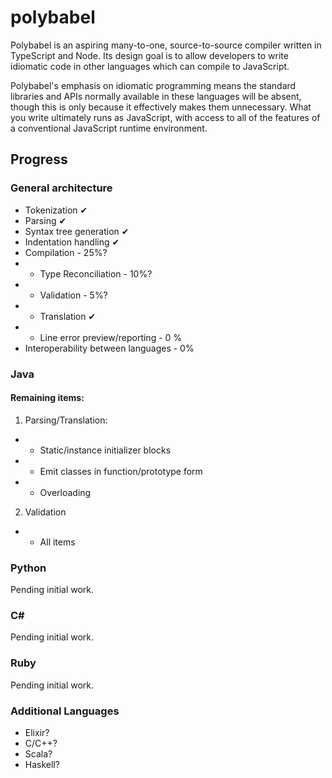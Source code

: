 # polybabel

Polybabel is an aspiring many-to-one, source-to-source compiler written in TypeScript and Node. Its design goal is to allow developers to write idiomatic code in other languages which can compile to JavaScript.

Polybabel's emphasis on idiomatic programming means the standard libraries and APIs normally available in these languages will be absent, though this is only because it effectively makes them unnecessary. What you write ultimately runs as JavaScript, with access to all of the features of a conventional JavaScript runtime environment.

## Progress

### General architecture

* Tokenization ✔
* Parsing ✔
* Syntax tree generation ✔
* Indentation handling ✔
* Compilation - 25%?
* * Type Reconciliation - 10%?
* * Validation - 5%?
* * Translation ✔
* * Line error preview/reporting - 0 %
* Interoperability between languages - 0%

### Java
#### Remaining items:
1. Parsing/Translation:
* * Static/instance initializer blocks
* * Emit classes in function/prototype form
* * Overloading
2. Validation
* * All items

### Python
Pending initial work.

### C#
Pending initial work.

### Ruby
Pending initial work.

### Additional Languages
* Elixir?
* C/C++?
* Scala?
* Haskell?